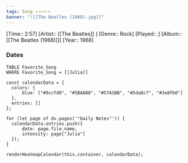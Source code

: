 ```yaml
---
tags: Song ⭐⭐⭐⭐⭐ 
banner: "![[The Beatles (1968).jpg]]"
---
```

[Time:: 2:57]
[Artist:: [[The Beatles]] ]
[Genre:: Rock]
[Played:: ]
[Album:: [[The Beatles (1968)]]]
[Year:: 1968]
### Dates
````dataview
TABLE Favorite_Song
WHERE Favorite_Song = [[Julia]]
````
  ```dataviewjs
const calendarData = { 
	colors: { 
		blue: ["#9ccfd8", "#5BAAB8", "#57A1BB", "#5da8c7", "#3e8fb0"] 
	}, 
	entries: [] 
}; 

for (let page of dv.pages('"Daily Notes"')) { 
	calendarData.entries.push({ 
		date: page.file.name, 
		intensity: page["Julia"]
	}); 
} 

renderHeatmapCalendar(this.container, calendarData);
```
